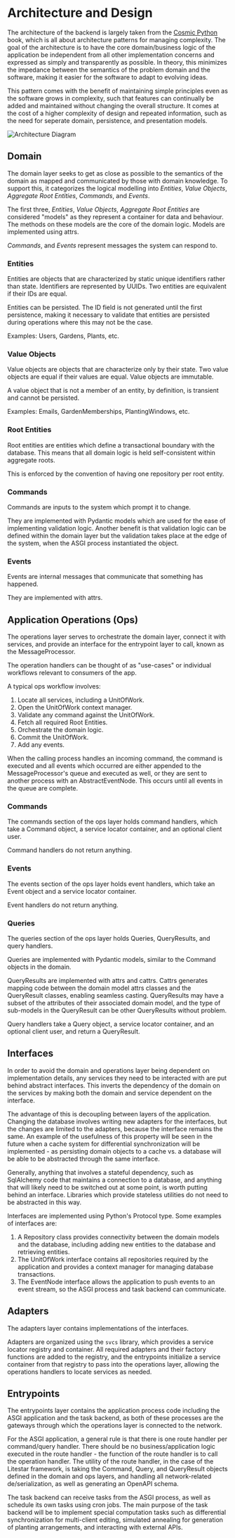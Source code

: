 # Architecture and Design

The architecture of the backend is largely taken from the [Cosmic Python](https://github.com/cosmicpython/book) book, which is all about architecture patterns for managing complexity. The goal of the architecture is to have the core domain/business logic of the application be independent from all other implementation concerns and expressed as simply and transparently as possible. In theory, this minimizes the impedance between the semantics of the problem domain and the software, making it easier for the software to adapt to evolving ideas.

This pattern comes with the benefit of maintaining simple principles even as the software grows in complexity, such that features can continually be added and maintained without changing the overall structure. It comes at the cost of a higher complexity of design and repeated information, such as the need for seperate domain, persistence, and presentation models.

![Architecture Diagram](architecture.excalidraw.png)

## Domain

The domain layer seeks to get as close as possible to the semantics of the domain as mapped and communicated by those with domain knowledge. To support this, it categorizes the logical modelling into *Entities*, *Value Objects*, *Aggregate Root Entities*, *Commands*, and *Events*.

The first three, *Entities*, *Value Objects*, *Aggregate Root Entities* are considered "models" as they represent a container for data and behaviour. The methods on these models are the core of the domain logic. Models are implemented using attrs.

*Commands*, and *Events* represent messages the system can respond to. 

### Entities

Entities are objects that are characterized by static unique identifiers rather than state. Identifiers are represented by UUIDs. Two entities are equivalent if their IDs are equal.

Entities can be persisted. The ID field is not generated until the first persistence, making it necessary to validate that entities are persisted during operations where this may not be the case.

Examples: Users, Gardens, Plants, etc.

### Value Objects

Value objects are objects that are characterize only by their state. Two value objects are equal if their values are equal. Value objects are immutable.

A value object that is not a member of an entity, by definition, is transient and cannot be persisted.

Examples: Emails, GardenMemberships, PlantingWindows, etc.

### Root Entities

Root entities are entities which define a transactional boundary with the database. This means that all domain logic is held self-consistent within aggregate roots. 

This is enforced by the convention of having one repository per root entity.

### Commands

Commands are inputs to the system which prompt it to change. 

They are implemented with Pydantic models which are used for the ease of implementing validation logic. Another benefit is that validation logic can be defined within the domain layer but the validation takes place at the edge of the system, when the ASGI process instantiated the object.

### Events

Events are internal messages that communicate that something has happened.

They are implemented with attrs.

## Application Operations (Ops)

The operations layer serves to orchestrate the domain layer, connect it with services, and provide an interface for the entrypoint layer to call, known as the MessageProcessor.

The operation handlers can be thought of as "use-cases" or individual workflows relevant to consumers of the app.

A typical ops workflow involves:

1. Locate all services, including a UnitOfWork.
2. Open the UnitOfWork context manager.
3. Validate any command against the UnitOfWork.
4. Fetch all required Root Entities.
5. Orchestrate the domain logic.
6. Commit the UnitOfWork.
7. Add any events.

When the calling process handles an incoming command, the command is executed and all events which occurred are either appended to the MessageProcessor's queue and executed as well, or they are sent to another process with an AbstractEventNode. This occurs until all events in the queue are complete.

### Commands

The commands section of the ops layer holds command handlers, which take a Command object, a service locator container, and an optional client user.

Command handlers do not return anything.

### Events

The events section of the ops layer holds event handlers, which take an Event object and a service locator container.

Event handlers do not return anything.

### Queries

The queries section of the ops layer holds Queries, QueryResults, and query handlers.

Queries are implemented with Pydantic models, similar to the Command objects in the domain.

QueryResults are implemented with attrs and cattrs. Cattrs generates mapping code between the domain model attrs classes and the QueryResult classes, enabling seamless casting. QueryResults may have a subset of the attributes of their associated domain model, and the type of sub-models in the QueryResult can be other QueryResults without problem.

Query handlers take a Query object, a service locator container, and an optional client user, and return a QueryResult.

## Interfaces

In order to avoid the domain and operations layer being dependent on implementation details, any services they need to be interacted with are put behind abstract interfaces. This inverts the dependency of the domain on the services by making both the domain and service dependent on the interface.

The advantage of this is decoupling between layers of the application. Changing the database involves writing new adapters for the interfaces, but the changes are limited to the adapters, because the interface remains the same. An example of the usefulness of this property will be seen in the future when a cache system for differential synchronization will be implemented - as persisting domain objects to a cache vs. a database will be able to be abstracted through the same interface.

Generally, anything that involves a stateful dependency, such as SqlAlchemy code that maintains a connection to a database, and anything that will likely need to be switched out at some point, is worth putting behind an interface. Libraries which provide stateless utilities do not need to be abstracted in this way.

Interfaces are implemented using Python's Protocol type. Some examples of interfaces are:
1. A Repository class provides connectivity between the domain models and the database, including adding new entities to the database and retrieving entities.
2. The UnitOfWork interface contains all repositories required by the application and provides a context manager for managing database transactions.
3. The EventNode interface allows the application to push events to an event stream, so the ASGI process and task backend can communicate.

## Adapters

The adapters layer contains implementations of the interfaces.

Adapters are organized using the `svcs` library, which provides a service locator registry and container. All required adapters and their factory functions are added to the registry, and the entrypoints initialize a service container from that registry to pass into the operations layer, allowing the operations handlers to locate services as needed. 

## Entrypoints

The entrypoints layer contains the application process code including the ASGI application and the task backend, as both of these processes are the gateways through which the operations layer is connected to the network.

For the ASGI application, a general rule is that there is one route handler per command/query handler. There should be no business/application logic executed in the route handler - the function of the route handler is to call the operation handler. The utility of the route handler, in the case of the Litestar framework, is taking the Command, Query, and QueryResult objects defined in the domain and ops layers, and handling all network-related de/serialization, as well as generating an OpenAPI schema.

The task backend can receive tasks from the ASGI process, as well as schedule its own tasks using cron jobs. The main purpose of the task backend will be to implement special computation tasks such as differential synchronization for multi-client editing, simulated annealing for generation of planting arrangements, and interacting with external APIs. 